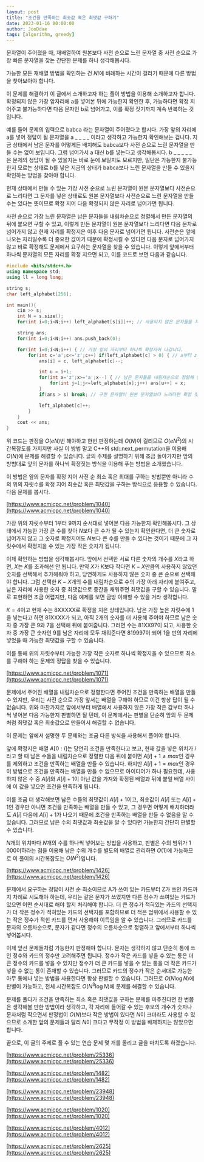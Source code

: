 ```yaml
---
layout: post
title: "조건을 만족하는 최솟값 혹은 최댓값 구하기"
date: 2023-01-16 00:00:00
author: JooDdae
tags: [algorithm, greedy]
---
```



문자열이 주어졌을 때, 재배열하여 원본보다 사전 순으로 느린 문자열 중 사전 순으로 가장 빠른 문자열을 찾는 간단한 문제를 하나 생각해봅시다. 

가능한 모든 재배열 방법을 확인하는 건 $N!$에 비례하는 시간이 걸리기 때문에 다른 방법을 찾아보아야 합니다. 

이 문제를 해결하기 이 글에서 소개하고자 하는 풀이 방법을 이용해 소개하고자 합니다. 확정되지 않은 가장 앞자리에 a를 넣어본 뒤에 가능한지 확인한 후, 가능하다면 확정 지어주고 불가능하다면 다음 문자인 b로 넘어가고, 이를 확정 짓기까지 계속 반복하는 것입니다.

예를 들어 문제의 입력으로 babca 라는 문자열이 주어졌다고 합시다. 가장 앞의 자리에 a를 넣어 정답이 될 문자열을 a _ _ _ _ 이라고 생각하고 가능한지 확인해보는 겁니다. 지금 상태에서 남은 문자를 어떻게든 배치해도 babca보다 사전 순으로 느린 문자열을 만들 수는 없어 보입니다. 그럼 넘어가서 a 대신 b를 넣는다고 생각해봅시다. b _ _ _ _ _ 은 문제의 정답이 될 수 있을지는 바로 눈에 보일지도 모르지만, 일단은 가능한지 불가능한지 모르는 상태로 b를 넣은 지금의 상태가 babca보다 느린 문자열을 만들 수 있을지 확인하는 방법을 찾아야 합니다.

현재 상태에서 만들 수 있는 가장 사전 순으로 느린 문자열이 원본 문자열보다 사전순으로 느리다면 그 문자를 넣은 상태로도 원본 문자열보다 사전순으로 느린 문자열을 만들 수는 있다는 뜻이므로 확정 지어 다음 확정되지 않은 자리로 넘어가면 됩니다.

사전 순으로 가장 느린 문자열은 남은 문자들을 내림차순으로 정렬해서 만든 문자열의 뒤에 붙으면 구할 수 있고, 이렇게 만든 문자열이 원본 문자열보다 느리다면 다음 문자로 넘어가지 않고 현재 자리를 확정지은 이후 다음 문자로 넘어가면 됩니다. 사전순은 앞에 나오는 자리일수록 더 중요한 값이기 때문에 확정시킬 수 있다면 다음 문자로 넘어가지 않고 바로 확정해도 문제에서 요구하는 문자열을 찾을 수 있습니다. 이렇게 앞에서부터 하나씩 문자열의 모든 자리를 확정 지으면 되고, 이를 코드로 보면 다음과 같습니다.

```cpp
#include <bits/stdc++.h>
using namespace std;
using ll = long long;

string s;
char left_alphabet[256];

int main(){
    cin >> s;
    int N = s.size();
    for(int i=0;i<N;i++) left_alphabet[s[i]]++; // 사용되지 않은 문자들을 저장합니다.

    string ans;
    for(int i=0;i<N;i++) ans.push_back(0);

    for(int i=0;i<N;i++) { // 가장 앞의 자리부터 하나씩 확정지어 나갑니다.
        for(int c='a';c<='z';c++) if(left_alphabet[c] > 0) { // a부터 z까지 하나씩 반복
            ans[i] = c, left_alphabet[c]--;

            int u = i+1;
            for(int x='z';x>='a';x--) { // 남은 문자들을 내림차순으로 정렬해 만든 문자열의 가장 뒤에 붙입니다.
                for(int j=1;j<=left_alphabet[x];j++) ans[u++] = x; 
            }
            if(ans > s) break; // 구한 문자열이 원본 문자열보다 느리다면 확정 짓고 다음 자리로 넘어갑니다.

            left_alphabet[c]++;
        }
    }
    cout << ans;
}
```


위 코드는 판정을 $O(eN)$번 해야하고 한번 판정하는데 $O(N)$이 걸리므로 $O(eN^2)$의 시간복잡도를 가지지만 사실 이 방법 말고 C++의 std::next_permutation을 이용해 $O(N)$에 문제를 해결할 수 있습니다. 글의 주제를 설명하기 위해 조금 돌아가지만 앞의 방법대로 앞의 문자를 하나씩 확정짓는 방식을 이용해 푸는 방법을 소개했습니다.

이 방법은 앞의 문자를 확정 지어 사전 순 최소 혹은 최대를 구하는 방법뿐만 아니라 수의 위의 자릿수를 확정 지어 최솟값 혹은 최댓값을 구하는 방식으로 응용할 수 있습니다. 다음 문제를 봅시다.



[https://www.acmicpc.net/problem/1040](https://www.acmicpc.net/problem/1040)

가장 위의 자릿수부터 $1$부터 $9$까지 순서대로 넣어본 다음 가능한지 확인해봅시다. 그 상태에서 가능한 가장 큰 수를 찾아 $N$보다 큰 수가 될 수 있는지 확인한다면, 더 큰 숫자로 넘어가지 않고 그 숫자로 확정지어도 $N$보다 큰 수를 만들 수 있다는 것이기 때문에 그 자릿수에서 확정지을 수 있는 가장 작은 숫자가 됩니다.

이제 확인하는 방법을 생각해봅시다. 앞에서 선택한 서로 다른 숫자의 개수를 $X$라고 하면, $X$는 $K$를 초과해선 안 됩니다. 만약 $X$가 $K$보다 작다면 $K-X$만큼의 사용하지 않았던 숫자를 선택해서 추가해줘야 하고, 당연하게도 사용하지 않은 숫자 중 큰 순으로 선택해야 합니다. 그럼 선택한 $K-X$개의 수를 내림차순으로 수의 가장 아래 자리에 붙여주고, 남은 자리에 사용한 숫자 중 최댓값으로 중간을 채워주면 최댓값을 구할 수 있습니다. 말로 표현하면 조금 어렵지만, 다음 예제를 보면 금방 이해할 수 있을 거라 생각합니다.

$K = 4$이고 현재 수는 8XXXXX로 확정을 지은 상태입니다. 남은 가장 높은 자릿수에 $1$을 넣는다고 하면 81XXXX가 되고, 아직 $2$개의 숫자를 더 사용해 주어야 하므로 남은 숫자 중 가장 큰 $9$와 $7$을 선택해 뒤에 붙여줍니다. 그러면 수는 81XX97이 되고, 사용한 숫자 중 가장 큰 숫자인 $9$를 남은 자리에 모두 채워준다면 819997이 되어 $1$을 만의 자리에 넣었을 때 가능한 최댓값을 구할 수 있습니다.

이를 통해 위의 자릿수부터 가능한 가장 작은 숫자로 하나씩 확정지을 수 있으므로 최소를 구해야 하는 문제의 정답을 찾을 수 있습니다.



[https://www.acmicpc.net/problem/1071](https://www.acmicpc.net/problem/1071)

문제에서 주어진 배열을 내림차순으로 정렬한다면 주어진 조건을 만족하는 배열을 만들 수 있지만, 우리는 사전 순으로 가장 앞서는 배열을 구해야 하므로 이건 항상 답이 될 수 없습니다. 위와 마찬가지로 앞에서부터 배열에서 사용하지 않은 가장 작은 값부터 하나씩 넣어본 다음 가능한지 판별하면 될 텐데, 이 문제에서는 판별을 단순히 앞의 두 문제처럼 최댓값 혹은 최솟값으로 만들어서 해결할 수 없습니다.

이 문제는 앞에서 설명한 두 문제와는 조금 다른 방식을 사용해서 풀어야 합니다.

앞에 확정지은 배열 $A[0:i]$는 당연히 조건을 만족한다고 보고, 현재 값을 넣은 위치가 $i$라고 할 때 남은 수들을 내림차순으로 정렬한 다음 뒤에 붙이면 $A[i]+1 \neq max$인 경우를 제외하고 조건을 만족하는 배열을 만들 수 있습니다. 하지만 $A[i]+1 = max$인 경우 이 방법으로 조건을 만족하는 배열을 만들 수 없으므로 아이디어가 하나 필요한데, 사용하지 않은 수 중 $A[i]$와 $A[i]+1$이 아닌 값을 가져와 확정된 배열과 뒤에 붙일 배열 사이에 이 값을 넣으면 조건을 만족하게 됩니다. 

이를 조금 더 생각해보면 남은 수들의 최댓값이 $A[i]+1$이고, 최솟값이 $A[i]$ 또는 $A[i]+1$인 경우만 아니면 조건을 만족하는 배열을 만들 수 있고, 그 경우면 어떻게 배치하더라도 $A[i]$ 다음에 $A[i]+1$가 나오기 때문에 조건을 만족하는 배열을 만들 수 없음을 알 수 있습니다. 그러므로 남은 수의 최댓값과 최솟값을 알 수 있다면 가능한지 간단히 판별할 수 있습니다.

$N$개의 위치마다 $N$개의 수를 하나씩 넣어보는 방법을 사용하고, 판별은 수의 범위가 $1\,000$이하라는 점을 이용해 남은 수의 개수를 별도의 배열로 관리하면 $O(1)$에 가능하므로 이 풀이의 시간복잡도는 $O(N^2)$입니다.



[https://www.acmicpc.net/problem/1426](https://www.acmicpc.net/problem/1426)

문제에서 요구하는 정답이 사전 순 최소이므로 A가 쓰여 있는 카드부터 Z가 쓰인 카드까지 차례로 시도해야 하는데, 우리는 같은 문자가 쓰였지만 다른 정수가 쓰여있는 카드가 있으면 어떤 순서대로 해야 할지 처리해야 합니다. 더 큰 정수가 적혀있는 카드의 선택지가 더 작은 정수가 적혀있는 카드의 선택지를 포함하므로 더 적은 범위에서 사용할 수 있는 작은 정수가 적힌 카드를 먼저 사용해야 이득임을 알 수 있습니다. 그러므로 카드를 문자의 오름차순으로, 문자가 같다면 정수의 오름차순으로 정렬하고 앞에서부터 하나씩 넣어봅시다.

이제 앞선 문제들처럼 가능한지 판정해야 합니다. 문자는 생각하지 않고 단순히 통에 쓰인 정수와 카드의 정수만 고려해주면 됩니다. 정수가 작은 카드를 넣을 수 있는 통은 더 큰 정수의 카드를 넣을 수 있지만 정수가 더 큰 카드를 넣을 수 있는 통을 더 작은 카드가 넣을 수 없는 통이 존재할 수 있습니다. 그러므로 카드의 정수가 작은 순서대로 가능한 아무 통에나 넣는 방법을 사용한다면 항상 판별할 수 있습니다. 그러므로 $O(N \log ⁡N)$에 판별이 가능하고, 전체 시간복잡도 $O(N^3 \log⁡N)$에 문제를 해결할 수 있습니다.






문제를 풀다가 조건을 만족하는 최소 혹은 최댓값을 구하는 문제를 마주친다면 한 번쯤은 생각해볼 만한 방법이라 생각하고, 각 자리에 들어갈 수 있는 후보의 개수가 숫자나 문자처럼 작으면서 판정법이 $O(N)$보다 작은 방법이 있다면 $N$이 크더라도 사용할 수 있으므로 소개한 앞의 문제들과 달리 $N$이 크다고 무작정 이 방법을 배제하지는 않았으면 합니다.

끝으로, 이 글의 주제로 풀 수 있는 연습 문제 몇 개를 올리고 글을 마치도록 하겠습니다.

[https://www.acmicpc.net/problem/25336](https://www.acmicpc.net/problem/25336)

[https://www.acmicpc.net/problem/1482](https://www.acmicpc.net/problem/1482)

[https://www.acmicpc.net/problem/23948](https://www.acmicpc.net/problem/23948)

[https://www.acmicpc.net/problem/1020](https://www.acmicpc.net/problem/1020)

[https://www.acmicpc.net/problem/4012](https://www.acmicpc.net/problem/4012)

[https://www.acmicpc.net/problem/2625](https://www.acmicpc.net/problem/2625)
